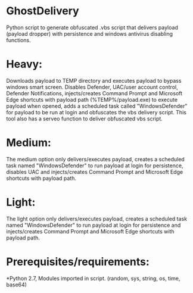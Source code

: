 
# GhostDelivery

Python script to generate obfuscated .vbs script that delivers payload (payload dropper) with persistence and windows antivirus disabling functions.


# Heavy:

Downloads payload to TEMP directory and executes payload to bypass windows smart screen. Disables Defender, UAC/user account control, Defender Notifications, injects/creates Command Prompt and Microsoft Edge shortcuts with payload path (%TEMP%/payload.exe) to execute payload when opened, adds a scheduled task called "WindowsDefender" for payload to be run at login and obfuscates the vbs delivery script. This tool also has a serveo function to deliver obfuscated vbs script.

# Medium:

The medium option only delivers/executes payload, creates a scheduled task named "WindowsDefender" to run payload at login for persistence, disables UAC and injects/creates Command Prompt and Microsoft Edge shortcuts with payload path.

# Light:

The light option only delivers/executes payload, creates a scheduled task named "WindowsDefender" to run payload at login for persistence and injects/creates Command Prompt and Microsoft Edge shortcuts with payload path.

# Prerequisites/requirements:

*Python 2.7, Modules imported in script. (random, sys, string, os, time, base64)
